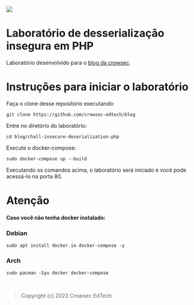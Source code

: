<img src="https://blog.crowsec.com.br/content/images/size/w2000/2023/04/Copy-of-POP-Chains-Gadget.jpg">

# Laboratório de desserialização insegura em PHP
Laboratório desenvolvido para o [blog da crowsec](https://blog.crowsec.com.br/).

# Instruções para iniciar o laboratório
Faça o clone desse repositório executando:
```
git clone https://github.com/crowsec-edtech/blog
```

Entre no diretório do laboratório:
```
cd blog/chall-insecure-deserialization-php
```

Execute o docker-compose:
```
sudo docker-compose up --build
```

Executando os comandos acima, o laboratório será iniciado e você pode acessá-lo na porta 80.

# Atenção
#### Caso você não tenha docker instalado:

### Debian
```
sudo apt install docker.io docker-compose -y
```
### Arch
```
sudo pacman -Syu docker docker-compose
```
<br/>

> Copyright (c) 2023 Crowsec EdTech

